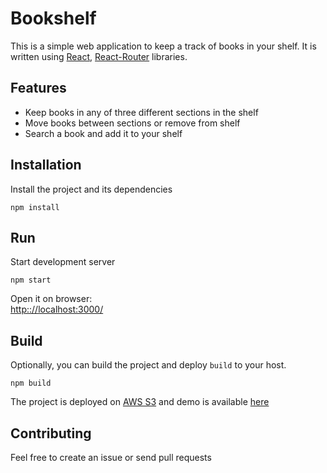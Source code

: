 # Bookshelf

This is a simple web application to keep a track of books in your shelf. It is written using [React](https://reactjs.org/), [React-Router](https://github.com/ReactTraining/react-router) libraries. 

## Features
* Keep books in any of three different sections in the shelf
* Move books between sections or remove from shelf
* Search a book and add it to your shelf

## Installation
Install the project and its dependencies

```shell
npm install
```

## Run  

Start development server
```shell
npm start
```
Open it on browser:   
[http:://localhost:3000/](http:://localhost:3000/)

## Build

Optionally, you can build the project and deploy `build` to your host. 
```shell
npm build
```
The project is deployed on [AWS S3](https://aws.amazon.com/s3/) and demo is available [here](https://goo.gl/cz2hk8)

## Contributing

Feel free to create an issue or send pull requests